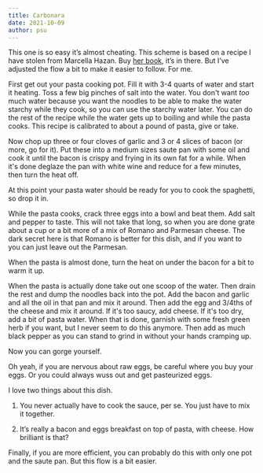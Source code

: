 ```yaml
---
title: Carbonara
date: 2021-10-09
author: psu
---
```


This one is so easy it’s almost cheating. This scheme is based on a recipe I have stolen
from Marcella Hazan. Buy [her
book](http://www.amazon.com/Essentials-Classic-Italian-Cooking-Marcella/dp/039458404X/),
it’s in there. But I’ve adjusted the flow a bit to make it easier to follow. For me.

First get out your pasta cooking pot. Fill it with 3-4 quarts of water and start it
heating. Toss a few big pinches of salt into the water. You don't want _too_ much water
because you want the noodles to be able to make the water starchy while they cook, so you
can use the starchy water later. You can do the rest of the recipe while the water gets up
to boiling and while the pasta cooks. This recipe is calibrated to about a pound of pasta,
give or take.

Now chop up three or four cloves of garlic and 3 or 4 slices of bacon (or more, go for
it). Put these into a medium sizes saute pan with some oil and cook it until the bacon is
crispy and frying in its own fat for a while. When it's done deglaze the pan with white
wine and reduce for a few minutes, then turn the heat off.

At this point your pasta water should be ready for you to cook the spaghetti, so drop it in.

While the pasta cooks, crack three eggs into a bowl and beat them. Add salt and pepper to
taste. This will not take that long, so when you are done grate about a cup or a bit more
of a mix of Romano and Parmesan cheese. The dark secret here is that Romano is better for
this dish, and if you want to you can just leave out the Parmesan.   

When the pasta is almost done, turn the heat on under the bacon for a bit to warm it up.

When the pasta is actually done take out one scoop of the water. Then drain the rest and dump the
noodles back into the pot. Add the bacon and garlic and all the oil in that pan and mix it
around. Then add the egg and 3/4ths of the cheese and mix it around. If it's too saucy,
add cheese. If it's too dry, add a bit of pasta water. When that is done, garnish with
some fresh green herb if you want, but I never seem to do this anymore. Then add as much
black pepper as you can stand to grind in without your hands cramping up. 

Now you can gorge yourself. 

Oh yeah, if you are nervous about raw eggs, be careful where you buy your eggs. Or you
could always wuss out and get pasteurized eggs.

I love two things about this dish.

1. You never actually have to cook the sauce, per se. You just have to mix it together.

2. It’s really a bacon and eggs breakfast on top of pasta, with cheese. How brilliant is
   that?

Finally, if you are more efficient, you can probably do this with only one pot and the
saute pan. But this flow is a bit easier.